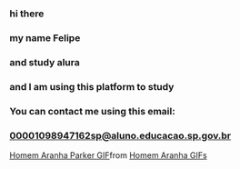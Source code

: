 ### hi there 
### my name Felipe
### and study alura
### and I am using this platform to study
###  You can contact me using this email:
### 00001098947162sp@aluno.educacao.sp.gov.br

<div class="tenor-gif-embed" data-postid="20597946" data-share-method="host" data-aspect-ratio="0.93125" data-width="100%"><a href="https://tenor.com/view/homem-aranha-parker-aranha-da%C3%A7ando-dancando-gif-20597946">Homem Aranha Parker GIF</a>from <a href="https://tenor.com/search/homem+aranha-gifs">Homem Aranha GIFs</a></div> <script type="text/javascript" async src="https://tenor.com/embed.js"></script>
